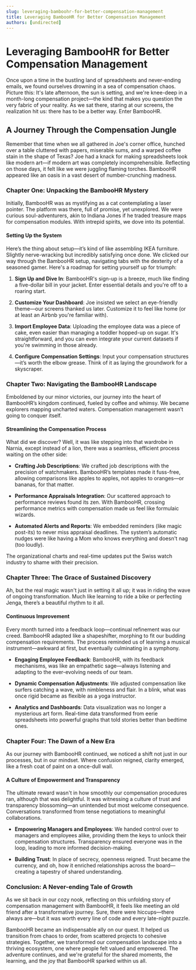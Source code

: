 ```yaml
---
slug: leveraging-bamboohr-for-better-compensation-management
title: Leveraging BambooHR for Better Compensation Management
authors: [undirected]
---
```



# Leveraging BambooHR for Better Compensation Management

Once upon a time in the bustling land of spreadsheets and never-ending emails, we found ourselves drowning in a sea of compensation chaos. Picture this: It's late afternoon, the sun is setting, and we're knee-deep in a month-long compensation project—the kind that makes you question the very fabric of your reality. As we sat there, staring at our screens, the realization hit us: there has to be a better way. Enter BambooHR.

## A Journey Through the Compensation Jungle

Remember that time when we all gathered in Joe's corner office, hunched over a table cluttered with papers, miserable sums, and a warped coffee stain in the shape of Texas? Joe had a knack for making spreadsheets look like modern art—if modern art was completely incomprehensible. Reflecting on those days, it felt like we were juggling flaming torches. BambooHR appeared like an oasis in a vast desert of number-crunching madness.

### Chapter One: Unpacking the BambooHR Mystery

Initially, BambooHR was as mystifying as a cat contemplating a laser pointer. The platform was there, full of promise, yet unexplored. We were curious soul-adventurers, akin to Indiana Jones if he traded treasure maps for compensation modules. With intrepid spirits, we dove into its potential.

#### Setting Up the System

Here’s the thing about setup—it’s kind of like assembling IKEA furniture. Slightly nerve-wracking but incredibly satisfying once done. We clicked our way through the BambooHR setup, navigating tabs with the dexterity of a seasoned gamer. Here's a roadmap for setting yourself up for triumph:

1. **Sign Up and Dive In**: BambooHR's sign-up is a breeze, much like finding a five-dollar bill in your jacket. Enter essential details and you're off to a roaring start.
   
2. **Customize Your Dashboard**: Joe insisted we select an eye-friendly theme—our screens thanked us later. Customize it to feel like home (or at least an Airbnb you're familiar with).

3. **Import Employee Data**: Uploading the employee data was a piece of cake, even easier than managing a toddler hopped-up on sugar. It's straightforward, and you can even integrate your current datasets if you're swimming in those already.

4. **Configure Compensation Settings**: Input your compensation structures—it’s worth the elbow grease. Think of it as laying the groundwork for a skyscraper.

### Chapter Two: Navigating the BambooHR Landscape

Emboldened by our minor victories, our journey into the heart of BambooHR’s kingdom continued, fueled by coffee and whimsy. We became explorers mapping uncharted waters. Compensation management wasn’t going to conquer itself.

#### Streamlining the Compensation Process

What did we discover? Well, it was like stepping into that wardrobe in Narnia, except instead of a lion, there was a seamless, efficient process waiting on the other side:

* **Crafting Job Descriptions**: We crafted job descriptions with the precision of watchmakers. BambooHR’s templates made it fuss-free, allowing comparisons like apples to apples, not apples to oranges—or bananas, for that matter.

* **Performance Appraisals Integration**: Our scattered approach to performance reviews found its zen. With BambooHR, crossing performance metrics with compensation made us feel like formulaic wizards.

* **Automated Alerts and Reports**: We embedded reminders (like magic post-its) to never miss appraisal deadlines. The system’s automatic nudges were like having a Mom who knows everything and doesn't nag (too loudly).

The organizational charts and real-time updates put the Swiss watch industry to shame with their precision.

### Chapter Three: The Grace of Sustained Discovery

Ah, but the real magic wasn't just in setting it all up; it was in riding the wave of ongoing transformation. Much like learning to ride a bike or perfecting Jenga, there’s a beautiful rhythm to it all.

#### Continuous Improvement

Every month turned into a feedback loop—continual refinement was our creed. BambooHR adapted like a shapeshifter, morphing to fit our budding compensation requirements. The process reminded us of learning a musical instrument—awkward at first, but eventually culminating in a symphony.

* **Engaging Employee Feedback**: BambooHR, with its feedback mechanisms, was like an empathetic sage—always listening and adapting to the ever-evolving needs of our team.

* **Dynamic Compensation Adjustments**: We adjusted compensation like surfers catching a wave, with nimbleness and flair. In a blink, what was once rigid became as flexible as a yoga instructor.

* **Analytics and Dashboards**: Data visualization was no longer a mysterious art form. Real-time data transformed from eerie spreadsheets into powerful graphs that told stories better than bedtime ones.

### Chapter Four: The Dawn of a New Era

As our journey with BambooHR continued, we noticed a shift not just in our processes, but in our mindset. Where confusion reigned, clarity emerged, like a fresh coat of paint on a once-dull wall.

#### A Culture of Empowerment and Transparency

The ultimate reward wasn't in how smoothly our compensation procedures ran, although that was delightful. It was witnessing a culture of trust and transparency blossoming—an unintended but most welcome consequence. Conversations transformed from tense negotiations to meaningful collaborations.

* **Empowering Managers and Employees**: We handed control over to managers and employees alike, providing them the keys to unlock their compensation structures. Transparency ensured everyone was in the loop, leading to more informed decision-making.

* **Building Trust**: In place of secrecy, openness reigned. Trust became the currency, and oh, how it enriched relationships across the board—creating a tapestry of shared understanding.

### Conclusion: A Never-ending Tale of Growth

As we sit back in our cozy nook, reflecting on this unfolding story of compensation management with BambooHR, it feels like meeting an old friend after a transformative journey. Sure, there were hiccups—there always are—but it was worth every line of code and every late-night puzzle.

BambooHR became an indispensable ally on our quest. It helped us transition from chaos to order, from scattered projects to cohesive strategies. Together, we transformed our compensation landscape into a thriving ecosystem, one where people felt valued and empowered. The adventure continues, and we're grateful for the shared moments, the learning, and the joy that BambooHR sparked within us all.